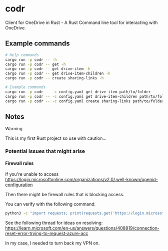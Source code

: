 # codr
Client for OneDrive in Rust - A Rust Command line tool for interacting with OneDrive.

## Example commands

```sh
# Help commands
cargo run -p codr -- -h
cargo run -p codr -- get -h
cargo run -p codr -- get drive-item -h
cargo run -p codr -- get drive-item-children -h
cargo run -p codr -- create sharing-links -h

# Example commands
cargo run -p codr -- -c config.yaml get drive-item path/to/folder
cargo run -p codr -- -c config.yaml get drive-item-children path/to/folder
cargo run -p codr -- -c config.yaml create sharing-links path/to/folder/file embed
```

## Notes
> [!WARNING]
> This is my first Rust project so use with caution...

### Potential issues that might arise

#### Firewall rules
If you're unable to access https://login.microsoftonline.com/organizations/v2.0/.well-known/openid-configuration

Then there might be firewall rules that is blocking access.

You can verify with the following command:

```sh
python3 -c "import requests; print(requests.get('https://login.microsoftonline.com/').status_code)"
```

See the following thread for ideas on resolving: https://learn.microsoft.com/en-us/answers/questions/408919/connection-reset-error-trying-to-request-azure-acc

In my case, I needed to turn back my VPN on.
